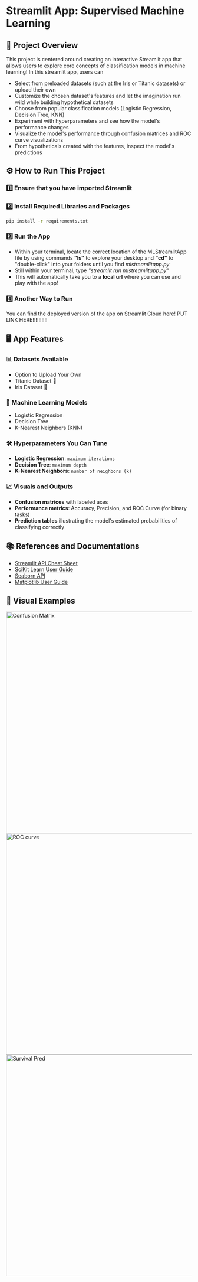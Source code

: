 # Streamlit App: Supervised Machine Learning
## 📌 Project Overview 
This project is centered around creating an interactive Streamlit app that allows users to explore core concepts of classification models in machine learning! In this streamlit app, users can
- Select from preloaded datasets (such at the Iris or Titanic datasets) or upload their own
- Customize the chosen dataset's features and let the imagination run wild while building hypothetical datasets
- Choose from popular classification models (Logistic Regression, Decision Tree, KNN)
- Experiment with hyperparameters and see how the model's performance changes
- Visualize the model's performance through confusion matrices and ROC curve visualizations
- From hypotheticals created with the features, inspect the model's predictions

## ⚙️ How to Run This Project
### 1️⃣ Ensure that you have imported Streamlit
### 2️⃣ Install Required Libraries and Packages
```bash
pip install -r requirements.txt
```
### 3️⃣ Run the App
- Within your terminal, locate the correct location of the MLStreamlitApp file by using commands **"ls"** to explore your desktop and **"cd"** to "double-click" into your folders until you find *mlstreamlitapp.py*
- Still within your terminal, type *"streamlit run mlstreamlitapp.py"*
- This will automatically take you to a **local url** where you can use and play with the app!
### 4️⃣ Another Way to Run
You can find the deployed version of the app on Streamlit Cloud here! PUT LINK HERE!!!!!!!!!!

## 🖥️  App Features 
### 📊 Datasets Available
- Option to Upload Your Own 
- Titanic Dataset 🚢
- Iris Dataset 🌱
### 🎯 Machine Learning Models
- Logistic Regression
- Decision Tree
- K-Nearest Neighbors (KNN)
### 🛠️ Hyperparameters You Can Tune 
- **Logistic Regression**: `maximum iterations`
- **Decision Tree**:  `maximum depth`
- **K-Nearest Neighbors**:  `number of neighbors (k)`
### 📈 Visuals and Outputs
- **Confusion matrices** with labeled axes
- **Performance metrics**: Accuracy, Precision, and ROC Curve (for binary tasks)
- **Prediction tables** illustrating the model's estimated probabilities of classifying correctly

## 📚 References and Documentations
- [Streamlit API Cheat Sheet](https://docs.streamlit.io/develop/quick-reference/cheat-sheet)
- [SciKit Learn User Guide](https://scikit-learn.org/stable/supervised_learning.html)
- [Seaborn API](https://seaborn.pydata.org/generated/seaborn.heatmap.html)
- [Matplotlib User Guide](https://matplotlib.org/stable/users/index.html)

## 📸 Visual Examples
<img width="600" alt="Confusion Matrix" src="https://github.com/user-attachments/assets/b09fcb7e-43f5-46c5-8929-ac9a2bcdd609" />
<img width="600" alt="ROC curve" src="https://github.com/user-attachments/assets/9d18bb1c-e06a-4d62-910a-f21aded961da" />
<img width="600" alt="Survival Pred" src="https://github.com/user-attachments/assets/033d1c12-3013-4a93-bd59-164da52d9694" />











